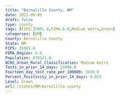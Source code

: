 ```yaml
---
title: "Bernalillo County, NM"
date: 2021-06-05
draft: false
type: county
tags: [FIPS:35001.0,FEMA:6.0,Medium metro,Green]
categories: [NM]
County: Bernalillo County
State: NM
FIPS: 35001.0
FEMA_Region: 6.0
Population: 679121.0
NCHS_Urban_Rural_Classification: Medium metro
Tests_in_prior_14_days: 23490.0
Fourteen_day_test_rate_per_100000: 3459.0
Percent_Positivity_in_prior_14_days: 0.023
Level: Green
url: /states/NM/bernalillo-county
---
```



